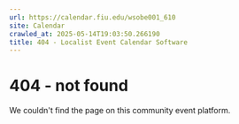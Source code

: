 ```yaml
---
url: https://calendar.fiu.edu/wsobe001_610
site: Calendar
crawled_at: 2025-05-14T19:03:50.266190
title: 404 - Localist Event Calendar Software
---
```


# 404 - not found
We couldn't find the page on this community event platform.
